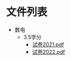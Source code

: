 # 文件列表

- 数电
    - 3.5学分
        - [试卷2021.pdf](https://github.com/NjustLib/NjustDocs/blob/main/%E6%95%B0%E7%94%B5/3.5%E5%AD%A6%E5%88%86/%E8%AF%95%E5%8D%B72021.pdf)
        - [试卷2022.pdf](https://github.com/NjustLib/NjustDocs/blob/main/%E6%95%B0%E7%94%B5/3.5%E5%AD%A6%E5%88%86/%E8%AF%95%E5%8D%B72022.pdf)

